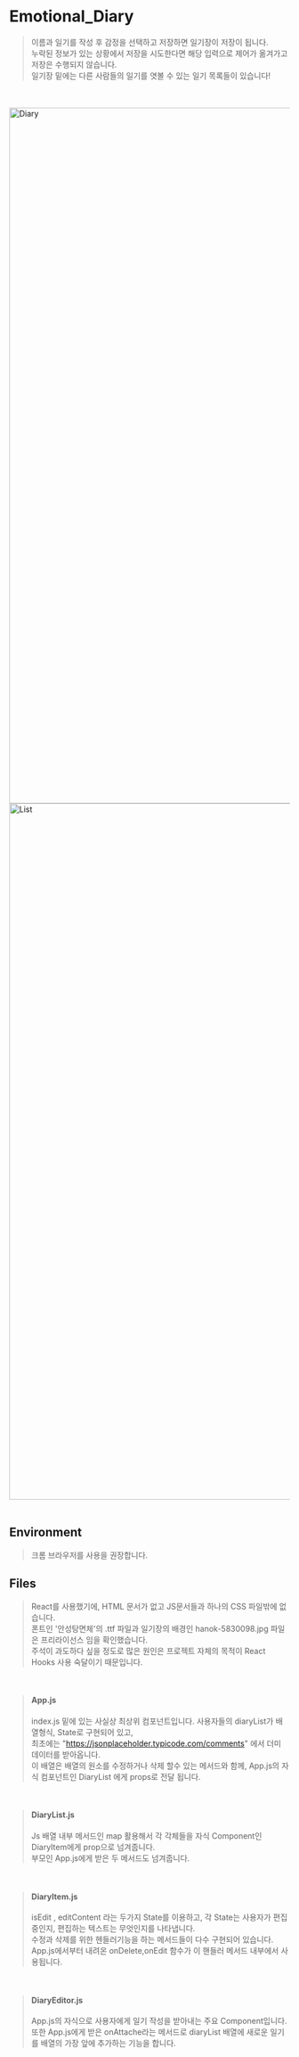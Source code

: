 # Emotional_Diary

> 이름과 일기를 작성 후 감정을 선택하고 저장하면 일기장이 저장이 됩니다.<br>
> 누락된 정보가 있는 상황에서 저장을 시도한다면 해당 입력으로 제어가 옮겨가고 저장은 수행되지 않습니다.<br>
> 일기장 밑에는 다른 사람들의 일기를 엿볼 수 있는 일기 목록들이 있습니다!

<br><br>
<img width="1249" alt="Diary" src="https://user-images.githubusercontent.com/124281401/221821736-f3f05ec7-15c8-42ed-9c83-9b82b1a0c17d.png">
<img width="1250" alt="List" src="https://user-images.githubusercontent.com/124281401/221821791-843b846a-950f-4332-b14a-a47c49cc1362.png">
<br><br>

## Environment

> 크롬 브라우저를 사용을 권장합니다.<br>

## Files

> React를 사용했기에, HTML 문서가 없고 JS문서들과 하나의 CSS 파일밖에 없습니다.<br>
> 폰트인 '안성탕면체'의 .ttf 파일과 일기장의 배경인 hanok-5830098.jpg 파일은 프리라이선스 임을 확인했습니다.<br>
> 주석이 과도하다 싶을 정도로 많은 원인은 프로젝트 자체의 목적이 React Hooks 사용 숙달이기 때문입니다.<br>

<br>

> #### App.js
>
> index.js 밑에 있는 사실상 최상위 컴포넌트입니다. 사용자들의 diaryList가 배열형식, State로 구현되어 있고,<br> 최초에는 "https://jsonplaceholder.typicode.com/comments" 에서 더미 데이터를 받아옵니다.<br>
> 이 배열은 배열의 원소를 수정하거나 삭제 할수 있는 메서드와 함께, App.js의 자식 컴포넌트인 DiaryList 에게 props로 전달 됩니다.<br>

<br>

> #### DiaryList.js
>
> Js 배열 내부 메서드인 map 활용해서 각 각체들을 자식 Component인 DiaryItem에게 prop으로 넘겨줍니다.<br>
> 부모인 App.js에게 받은 두 메서드도 넘겨줍니다.<br>

<br>

> #### DiaryItem.js
>
> isEdit , editContent 라는 두가지 State를 이용하고, 각 State는 사용자가 편집중인지, 편집하는 텍스트는 무엇인지를 나타냅니다.<br>
> 수정과 삭제를 위한 헨들러기능을 하는 메서드들이 다수 구현되어 있습니다. App.js에서부터 내려온 onDelete,onEdit 함수가 이 핸들러 메서드 내부에서 사용됩니다.<br>

<br>

> #### DiaryEditor.js
>
> App.js의 자식으로 사용자에게 일기 작성을 받아내는 주요 Component입니다.<br>
> 또한 App.js에게 받은 onAttache라는 메서드로 diaryList 배열에 새로운 일기를 배열의 가장 앞에 추가하는 기능을 합니다.<br>
